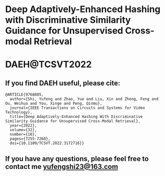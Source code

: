 # Deep Adaptively-Enhanced Hashing with Discriminative Similarity Guidance for Unsupervised Cross-modal Retrieval

# DAEH@TCSVT2022


## If you find DAEH useful, please cite:
```
@ARTICLE{9768805,
  author={Shi, Yufeng and Zhao, Yue and Liu, Xin and Zheng, Feng and Ou, Weihua and You, Xinge and Peng, Qinmu},
  journal={IEEE Transactions on Circuits and Systems for Video Technology}, 
  title={Deep Adaptively-Enhanced Hashing With Discriminative Similarity Guidance for Unsupervised Cross-Modal Retrieval}, 
  year={2022},
  volume={32},
  number={10},
  pages={7255-7268},
  doi={10.1109/TCSVT.2022.3172716}}
```

## If you have any questions, please feel free to contact me yufengshi23@163.com
